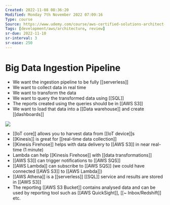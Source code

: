 ```yaml
---
Created: 2022-11-08 08:36:20
Modified: Monday 7th November 2022 07:09:16
Type: course
Source: https://www.udemy.com/course/aws-certified-solutions-architect-associate-saa-c01/?xref=E0Aed11STH4LPUQvCz0GJFABTmM=
Tags: [development/aws/architecture, review]
sr-due: 2022-11-10
sr-interval: 3
sr-ease: 250
---
```


# Big Data Ingestion Pipeline

- We want the ingestion pipeline to be fully [[serverless]]
- We want to collect data in real time
- We want to transform the data
- We want to query the transformed data using [[SQL]]
- The reports created using the queries should be in [[AWS S3]]
- We want to load that data into a [[Data warehouse]] and create [[dashboards]]

![](2020-01-01-12-36-11.png)

- [[IoT core]] allows you to harvest data from [[IoT device]]s
- [[Kinesis]] is great for [[real-time data collection]]
- [[Kinesis Firehose]] helps with data delivery to [[AWS S3]] in near real-time (1 minute)
- Lambda can help [[Kinesis Firehose]] with [[data transformations]]
- [[AWS S3]] can trigger notifications to [[AWS SQS]]
- [[AWS Lambda]] can subscribe to [[AWS SQS]] (we could have connected [[AWS S3]] to [[AWS Lambda]])
- [[AWS Athena]] is a [[serverless]] [[SQL]] service and results are stored in [[AWS S3]]
- The reporting [[AWS S3 Bucket]] contains analysed data and can be used by reporting tool such as [[AWS QuickSight]], [[~ Inbox/Redshift]] etc.


